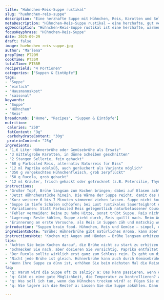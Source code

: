 ```yaml
---
title: "Hühnchen-Reis-Suppe rustikal"
slug: "huehnchen-reis-suppe"
description: "Eine herzhafte Suppe mit Hühnchen, Reis, Karotten und Sellerie. Etwas Paprika für Wärme, knackige Rauke obendrauf für Frische. Keine Milch, Nüsse oder Gluten – gut verträglich und simpel. Perfekt für kühle Tage, wenn der Duft von Brühe langsam durchs Haus zieht. Schichten an Aromen, schnell gemacht, sättigend. Flexibel: Gemüse anpassen, Reis austauschen, Hühnchenreste verhüten Verschwendung. Auf die richtige Konsistenz achten, nicht zu suppig, aber auch nicht zu dick. Einfache Technik, mit einem Hauch von alten Hausfrauentricks und modernen Twists. Erinnert an meine ersten Suppenversuche, wie man Geduld lernt. Gutes Timing, Beobachtung wichtiger als Stoppuhr. "
metaDescription: "Hühnchen-Reis-Suppe rustikal – eine herzhafte, gut verträgliche Suppe für kalte Tage, einfach und sättigend."
ogDescription: "Hühnchen-Reis-Suppe rustikal ist eine herzhafte, wärmende Mahlzeit, ideal für kühle Tage. Bruder, einfach und lecker."
focusKeyphrase: "Hühnchen-Reis-Suppe"
date: 2025-09-29
draft: false
image: huehnchen-reis-suppe.jpg
author: "Marlena"
prepTime: PT20M
cookTime: PT35M
totalTime: PT55M
recipeYield: "4 Portionen"
categories: ["Suppen & Eintöpfe"]
tags:
- "Suppe"
- "einfach"
- "Hausmannskost"
- "saisonal"
keywords:
- "Suppe"
- "Hühnchen"
- "Reis"
breadcrumb: ["Home", "Recipes", "Suppen & Eintöpfe"]
nutrition: 
 calories: "250"
 fatContent: "3g"
 carbohydrateContent: "30g"
 proteinContent: "25g"
ingredients:
- "1,6 Liter Hühnerbrühe oder Gemüsebrühe als Ersatz"
- "3 mittelgroße Karotten, in dünne Scheiben geschnitten"
- "2 Stangen Sellerie, fein gehackt"
- "60 g Parboiled Reis, alternativ Naturreis für Biss"
- "12 ml Paprika edelsüß, auch geräuchert als Variante möglich"
- "350 g vorgekochtes Hühnchenfleisch, grob zerpflückt"
- "50 g Rucola, grob gehackt"
- "12 ml Kräuter, frisch gehackt oder getrocknet (z.B. Petersilie, Thymian, Majoran)"
instructions:
- "Großer Topf, Brühe langsam zum Kochen bringen; dabei auf Blasen achten, nicht zu heftig, sonst trübt sich die Brühe. Sobald die ersten Blasen sichtbar, Karotten, Sellerie und Reis dazugeben. Unter gelegentlichem Umrühren langsam köcheln, nicht sprudelnd – wichtig für Klarheit und Geschmack der Suppe. Nach circa 18-22 Minuten die Konsistenz prüfen: Reis sollte gerade durch, Karotten noch leicht Biss haben, nicht matschig. Falls Reis zu fest, noch ein paar Minuten drauflegen, wird sonst bei Hühnchenzugabe zu matschig."
- "Jetzt Hühnchenstücke hinein. Die Wärme der Suppe reicht, damit das Fleisch Aroma abgibt, wird nicht zu lange gekocht, sonst trocken. Kräuter und Paprika hinzufügen; letztere entfalten ihr Aroma erst bei kurz darauf Folgendem Abschmecken besser. Mit schwarzem Pfeffer frisch mahlen. Salz vorsichtig, da Brühe oft schon salzig ist."
- "Kurz weitere 6 bis 7 Minuten simmernd ziehen lassen. Suppe nicht kochen, sonst gerinnt das Hühnchen und wird zäh. Rucola ganz zum Schluss einrühren – sie verliert sonst zu viel Farbe und Frische. Riecht man den leicht pfeffrigen Duft der Rauke, zeigt das den richtigen Moment. Taste ausprobieren: Suppenlöffel schwer, Gemüse bissfest, Reis cremig, Hühnchen zart."
- "Suppe in tiefe Schalen schöpfen; bei Lust rustikales Sauerteigbrot dazu reichen. Wenn keine Zeit für Brot, geröstete Croutons aus altbackenem Brot sind eine Option; knusprig, geben Textur. Suppe bleibt durch die Fleischstücke angenehm gehaltvoll ohne Sahne oder Milchprodukte. Falls zu dünn, Reismenge beim nächsten Mal leicht erhöhen."
- "Variationen: Statt Parboiled Reis gelegentlich naturbelassener Couscous, darauf achten, dass Kochzeit sich stark reduziert. Kräuter nach Saison, Schnittlauch oder Koriander geben neuen Anstrich, Vorsicht mit Koriander bei mildem Geschmacksempfinden. Wer es schärfer mag, ersetze Paprika durch eine Prise Cayennepfeffer, aber vorsichtig versuchen. Im Notfall Gemüsereste wie Zucchini oder Pastinake mitkochen, mindert nicht Qualität, bringt Tiefe."
- "Fehler vermeiden: Keine zu hohe Hitze, sonst trübt Suppe. Reis nicht zu früh rein, sonst zerkocht er. Fleisch erst am Ende dazu, sonst trocknet es aus. Rauke nie zu früh, sie welkt sofort. Salz und Pfeffer immer am Ende anpassen, kleine Mengen, besser später nachwürzen als versalzen. Abschmecken mit Suppenkelle, nicht mit Löffel, wegen Salzkonzentration am Boden."
- "Lagerung: Reste kühlen, Suppe zieht durch, Reis quillt nach. Beim Aufwärmen eventuell mit etwas Brühe verdünnen, kurz erwärmen, nicht kochen. Am besten am nächsten Tag gleich essen, verbindet Aromen."
- "Erinnerung an erste Versuche, als Reis in Suppen zäh und matschig wurde – mit Beobachtungssinn und zeitlicher Feinjustierung wird es besser. Keine exakten Zeiten, sondern Gefühl für den richtigen Moment. Wenn Gemüse noch knackig, Reis cremig und Fleisch warm, habe ich meistens das richtige Resultat."
introduction: "Suppen brain food. Hühnchen, Reis und Gemüse – simpel, doch verfeinert mit etwas Paprika und frischen Kräutern werden Alltagssuppen aus der Konserve vergessen. Karotten und Sellerie geben Struktur, nicht nur Wasser im Topf. Für mich zählt das Zusammenspiel von Texturen, wie der Reis seine cremige Rolle spielt ohne zu zerfallen. Immer probiert, immer angepasst. Dazu frische Rauke, die leicht bitter-pfeffrige Note, knackig zum Schluss eingerührt – ergibt einen Kontrast. Brühe bringt schon Würze, keine Sahne, keine Produkte, die manche nicht vertragen. Das macht diese Suppe zu einem unkomplizierten, gut verdaulichen Essen. Wichtiger Tipp: Geduld. Keine hektischen Zeiten, sondern kleine Geduldsmomente. Heiß, so dampfend, dass ein Löffel den Magen wärmt und Augen klein werden."
ingredientsNote: "Brühe: Hühnerbrühe gibt natürliches Aroma, kann aber durch Gemüsebrühe ersetzt werden, falls vegetarisch gewünscht oder für milderen Geschmack. Karotten und Sellerie immer frisch, Menge anpassen – wer es grob mag, Karotten dicker schneiden. Reis am besten Parboiled, der zerkocht nicht so schnell, sonst naturbelassen als Alternative für bissfeste Körner. Paprika edelsüß gibt Farbe und leichte Süße, kann durch geräuchertes ersetzt werden für einen rauchigen Ton, oder milde Chili für mehr Wärmewirkung. Hühnchenreste vom Vortag – saubere Verarbeitung entscheidend, schmeckt besser durch ziehenlassen. Rucola nicht ersetzen durch Salat, da unterschiedliche Textur und Geschmack, aber Friséesalat oder junge Spinatblätter bieten andere Möglichkeiten. Kräuter immer frisch bevorzugt, sonst getrocknet sparsam verwenden – Intensität ist höher. "
instructionsNote: "Kochen mit Augen und Händen – Brühe langsam erhitzen, sanfte Blasen, nicht kochend. Gemüse und Reis zusammen rein, wartet bis kleine Bläschen steigen, erinnert an bald fertiges Gericht. Kontrolle zwischendurch: Karotten nicht zu weich, Reis nicht mehr hart. Fleisch erst ganz am Ende, zieht nur in der heißen Brühe, bekommt keine trockene Textur. Gewürze erst nach Gemüse gar, damit sich die Aromen besser entfalten, Paprika lieber vorsichtig dosieren – sonst wird Suppe zu dominant. Rucola nur ganz zuletzt rein, Blätter bleiben schön grün, Aroma frisch – wer länger kocht, erhält matschige Suppe. Nachwürzen immer behutsam, damit keine salzige Flut entsteht. Suppe abkühlen lassen, bevor sie vollständig gegessen wird – so verbinden sich die Aromen. Beim Aufwärmen niemals stark zum Kochen bringen, sonst verliert Geschmack und Fleisch wird zäh. Das sind keine genauen Zeitpläne, sondern flexible Richtwerte fürs Gefühl, wie ein guter Koch sollte man spüren, wann der richtige Moment gekommen ist."
tips:
- "Achten Sie beim Kochen darauf, die Brühe nicht zu stark zu erhitzen. Sanfte Blasen sind der Schlüssel. Dadurch bleibt die Brühe klar. Wenn die ersten Bläschen steigen, dann sind Sie bereit für die nächsten Zutaten. Gemüse gleichmäßig schneiden; Karotten dick für Biss, Sellerie klein. Reis hinzuzufügen, der nicht zerkocht; Parboiled ist ideal."
- "Schmecken Sie nach, aber dosieren Sie vorsichtig. Paprika entfaltet sein Aroma erst, wenn die Suppe kocht. Schwarzpfeffer dazu; frisch gemahlen ist besser. Salz immer am Ende hinzufügen. Sie können die Brühe noch einmal testen; falls zu salzig, mehr Gemüse hineingeben. Wenn die Suppe plötzlich schwer und salzig wird, kann die ganze Arbeit verloren sein."
- "Der Rucola sollte wirklich erst ganz zum Schluss rein. Es geht um die Farbe; die Frische geht verloren, wenn er zu lange im heißen Sud ist. Achten Sie auf den Duft. Wenn der pfeffrige Geruch kommt, der richtige Moment. Sahne nicht notwendig. Hühnchen bringt genug Geschmack. Lieben Sie es mehr frisch, verwenden Sie noch mehr Kräuter."
- "Nicht jede Brühe ist gleich. Hühnerbrühe kann auch durch Gemüsebrühe ersetzt werden, vor allem für Vegetarier. Karotten und Sellerie nur frisch nehmen, das macht den Unterschied. Wenn Sie einen kräftigen Geschmack wünschen, nehmen Sie ruhig geräucherten Paprika für eine spezielle Note. Experimentieren ist nicht nur erlaubt, sondern nötig."
- "Wenn Ihre Suppe zu dünn ist, erhöhen Sie beim nächsten Mal die Reismenge. Kontinuierliches Probieren ist wichtig. Blaue Augen für die richtige Konsistenz; die Sinne leiten, wenn es um den Zeitpunkt zum Servieren geht. Research ist wichtig. Keine Abkürzungen bei der Qualität; das gilt vor allem für das Gemüse. Immer frisch und knusprig."
faq:
- "q: Warum wird die Suppe oft zu salzig? a: Das kann passieren, wenn die Brühe schon gesalzen ist. Prüfen Sie die Salzgehalte vorher, besonders bei vorgekochtem Hühnchen."
- "q: Gibt es eine gute Möglichkeit, die Temperatur zu kontrollieren? a: Kochen Sie bei sanfter Hitze. Klare Blasen sind ideal. Immer einen Blick ins Topfinnere werfen."
- "q: Was soll ich tun, wenn das Hühnchen trocken wird? a: Fügen Sie es erst gegen Ende hinzu. Es muss nur kurz mitziehen. Zu langes Kochen lässt es zäh werden."
- "q: Wie lagere ich die Reste? a: Lassen Sie die Suppe abkühlen. Dann entweder im Kühlschrank aufbewahren oder sogar einfrieren. Aufwärmen vorsichtig, nicht kochen."

---
```

